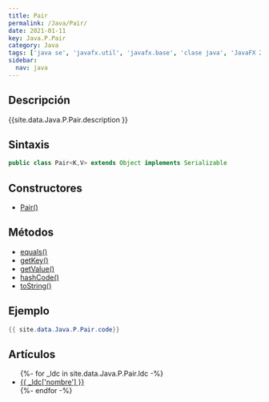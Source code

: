 ```yaml
---
title: Pair
permalink: /Java/Pair/
date: 2021-01-11
key: Java.P.Pair
category: Java
tags: ['java se', 'javafx.util', 'javafx.base', 'clase java', 'JavaFX 2.0']
sidebar: 
  nav: java
---
```


## Descripción
{{site.data.Java.P.Pair.description }}

## Sintaxis
~~~java
public class Pair<K,V> extends Object implements Serializable
~~~

## Constructores
* [Pair()](/Java/Pair/Pair/)

## Métodos
* [equals()](/Java/Pair/equals)
* [getKey()](/Java/Pair/getKey)
* [getValue()](/Java/Pair/getValue)
* [hashCode()](/Java/Pair/hashCode)
* [toString()](/Java/Pair/toString)

## Ejemplo
~~~java
{{ site.data.Java.P.Pair.code}}
~~~

## Artículos
<ul>
{%- for _ldc in site.data.Java.P.Pair.ldc -%}
   <li>
       <a href="{{_ldc['url'] }}">{{ _ldc['nombre'] }}</a>
   </li>
{%- endfor -%}
</ul>
